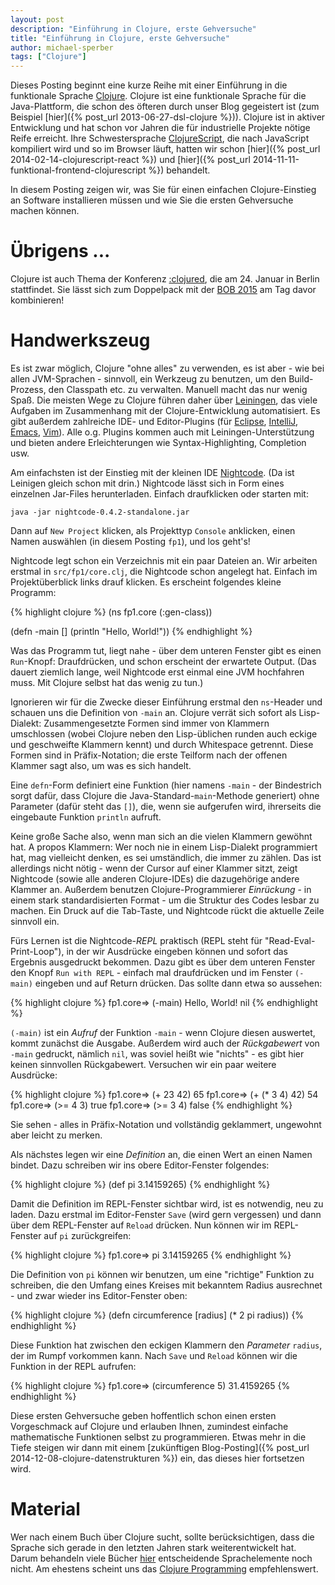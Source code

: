 ```yaml
---
layout: post
description: "Einführung in Clojure, erste Gehversuche"
title: "Einführung in Clojure, erste Gehversuche"
author: michael-sperber
tags: ["Clojure"]
---
```


Dieses Posting beginnt eine kurze Reihe mit einer Einführung in die
funktionale Sprache [Clojure](http://clojure.org/).  Clojure ist eine
funktionale Sprache für die Java-Plattform, die schon des öfteren
durch unser Blog gegeistert ist (zum Beispiel [hier]({% post_url 2013-06-27-dsl-clojure %})).
Clojure ist in aktiver Entwicklung und hat
schon vor Jahren die für industrielle Projekte nötige Reife erreicht.
Ihre Schwestersprache
[ClojureScript](http://clojure.org/clojurescript), die nach JavaScript
kompiliert wird und so im Browser läuft, hatten wir schon
[hier]({% post_url 2014-02-14-clojurescript-react %}) und 
[hier]({% post_url 2014-11-11-funktional-frontend-clojurescript %}) behandelt.

In diesem Posting zeigen wir, was Sie für einen einfachen
Clojure-Einstieg an Software installieren müssen und wie Sie die
ersten Gehversuche machen können.

# Übrigens ...

Clojure ist auch Thema der Konferenz
[:clojured](http://www.clojured.de/), die am 24. Januar in Berlin
stattfindet.  Sie lässt sich zum Doppelpack mit der [BOB
2015](http://bobkonf.de) am Tag davor kombinieren!

<!-- more start -->

# Handwerkszeug

Es ist zwar möglich, Clojure "ohne alles" zu verwenden, es ist aber -
wie bei allen JVM-Sprachen - sinnvoll, ein Werkzeug zu benutzen, um
den Build-Prozess, den Classpath etc. zu verwalten.  Manuell macht das
nur wenig Spaß.  Die meisten Wege zu Clojure führen daher über
[Leiningen](http://leiningen.org/), das viele Aufgaben im Zusammenhang
mit der Clojure-Entwicklung automatisiert.  Es gibt außerdem
zahlreiche IDE- und Editor-Plugins (für
[Eclipse](https://code.google.com/p/counterclockwise/),
[IntelliJ](https://cursiveclojure.com/),
[Emacs](https://github.com/clojure-emacs/clojure-mode),
[Vim](https://github.com/guns/vim-clojure-static)).  Alle o.g. Plugins
kommen auch mit Leiningen-Unterstützung und bieten andere
Erleichterungen wie Syntax-Highlighting, Completion usw.

Am einfachsten ist der Einstieg mit der kleinen IDE
[Nightcode](https://nightcode.info/).  (Da ist Leinigen gleich schon
mit drin.)  Nightcode lässt sich in Form eines einzelnen Jar-Files
herunterladen.  Einfach draufklicken oder starten mit:

    java -jar nightcode-0.4.2-standalone.jar

Dann auf `New Project` klicken, als Projekttyp `Console` anklicken,
einen Namen auswählen (in diesem Posting `fp1`), und los geht's!

Nightcode legt schon ein Verzeichnis mit ein paar Dateien an.  Wir
arbeiten erstmal in `src/fp1/core.clj`, die Nightcode schon angelegt
hat.  Einfach im Projektüberblick links drauf klicken.  Es erscheint
folgendes kleine Programm:

{% highlight clojure %}
(ns fp1.core
  (:gen-class))

(defn -main
  []
  (println "Hello, World!"))
{% endhighlight %}

Was das Programm tut, liegt nahe - über dem unteren Fenster gibt es
einen `Run`-Knopf: Draufdrücken, und schon erscheint der erwartete
Output.  (Das dauert ziemlich lange, weil Nightcode erst einmal eine
JVM hochfahren muss.  Mit Clojure selbst hat das wenig zu tun.)

Ignorieren wir für die Zwecke dieser Einführung erstmal den
`ns`-Header und schauen uns die Definition von `-main` an.  Clojure
verrät sich sofort als Lisp-Dialekt: Zusammengesetzte Formen sind
immer von Klammern umschlossen (wobei Clojure neben den Lisp-üblichen
runden auch eckige und geschweifte Klammern kennt) und durch
Whitespace getrennt.  Diese Formen sind in Präfix-Notation; die erste
Teilform nach der offenen Klammer sagt also, um was es sich handelt.

Eine `defn`-Form definiert eine Funktion (hier namens `-main` - der
Bindestrich sorgt dafür, dass Clojure die
Java-Standard-`main`-Methode generiert) ohne
Parameter (dafür steht das `[]`), die, wenn sie aufgerufen wird,
ihrerseits die eingebaute Funktion `println` aufruft.

Keine große Sache also, wenn man sich an die vielen Klammern gewöhnt
hat.  A propos Klammern: Wer noch nie in einem Lisp-Dialekt
programmiert hat, mag vielleicht denken, es sei umständlich, die immer
zu zählen.  Das ist allerdings nicht nötig - wenn der Cursor auf einer
Klammer sitzt, zeigt Nightcode (sowie alle anderen Clojure-IDEs) die
dazugehörige andere Klammer an.  Außerdem benutzen
Clojure-Programmierer *Einrückung* - in einem stark standardisierten
Format - um die Struktur des Codes lesbar zu machen.  Ein Druck auf
die Tab-Taste, und Nightcode rückt die aktuelle Zeile sinnvoll ein.

Fürs Lernen ist die Nightcode-*REPL* praktisch (REPL steht für
"Read-Eval-Print-Loop"), in der wir Ausdrücke eingeben können und
sofort das Ergebnis ausgedruckt bekommen.  Dazu gibt es über dem
unteren Fenster den Knopf `Run with REPL` - einfach mal draufdrücken
und im Fenster `(-main)` eingeben und auf Return drücken.  Das sollte
dann etwa so aussehen:

{% highlight clojure %}
fp1.core=> (-main)
Hello, World!
nil
{% endhighlight %}

`(-main)` ist ein *Aufruf* der Funktion `-main` - wenn Clojure diesen
auswertet, kommt zunächst die Ausgabe.  Außerdem wird auch der
*Rückgabewert* von `-main` gedruckt, nämlich `nil`, was soviel heißt
wie "nichts" - es gibt hier keinen sinnvollen Rückgabewert.  Versuchen
wir ein paar weitere Ausdrücke:

{% highlight clojure %}
fp1.core=> (+ 23 42)
65
fp1.core=> (+ (* 3 4) 42)
54
fp1.core=> (>= 4 3)
true
fp1.core=> (>= 3 4)
false
{% endhighlight %}

Sie sehen - alles in Präfix-Notation und vollständig geklammert,
ungewohnt aber leicht zu merken.

Als nächstes legen wir eine *Definition* an, die einen Wert an
einen Namen bindet.  Dazu schreiben wir ins obere Editor-Fenster
folgendes:

{% highlight clojure %}
(def pi 3.14159265)
{% endhighlight %}

Damit die Definition im REPL-Fenster sichtbar wird, ist es notwendig,
neu zu laden.  Dazu erstmal im Editor-Fenster `Save` (wird
gern vergessen) und dann über dem REPL-Fenster auf `Reload` drücken.
Nun können wir im REPL-Fenster auf `pi` zurückgreifen:

{% highlight clojure %}
fp1.core=> pi
3.14159265
{% endhighlight %}

Die Definition von `pi` können wir benutzen, um eine "richtige"
Funktion zu schreiben, die den Umfang eines Kreises mit bekanntem
Radius ausrechnet - und zwar wieder ins Editor-Fenster oben:

{% highlight clojure %}
(defn circumference
   [radius]
   (* 2 pi radius))
{% endhighlight %}

Diese Funktion hat zwischen den eckigen Klammern den *Parameter*
`radius`, der im Rumpf vorkommen kann.  Nach `Save` und `Reload`
können wir die Funktion in der REPL aufrufen:

{% highlight clojure %}
fp1.core=> (circumference 5)
31.4159265
{% endhighlight %}

Diese ersten Gehversuche geben hoffentlich schon einen ersten
Vorgeschmack auf Clojure und erlauben Ihnen, zumindest einfache
mathematische Funktionen selbst zu programmieren.  Etwas mehr in die
Tiefe steigen wir dann mit einem [zukünftigen Blog-Posting]({% post_url 2014-12-08-clojure-datenstrukturen %}) ein, das
dieses hier fortsetzen wird.

# Material

Wer nach einem Buch über Clojure sucht, sollte berücksichtigen, dass
die Sprache sich gerade in den letzten Jahren stark weiterentwickelt
hat.  Darum behandeln viele Bücher
[hier](http://clojure.org/books) entscheidende Sprachelemente noch
nicht.  Am ehestens scheint uns das [Clojure
Programming](http://www.clojurebook.com/) empfehlenswert.

<!-- more end -->





